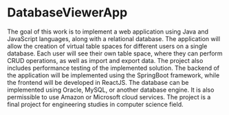 # DatabaseViewerApp
The goal of this work is to implement a web application using Java and JavaScript languages, along with a relational database. The application will allow the creation of virtual table spaces for different users on a single database. Each user will see their own table space, where they can perform CRUD operations, as well as import and export data. The project also includes performance testing of the implemented solution. The backend of the application will be implemented using the SpringBoot framework, while the frontend will be developed in ReactJS. The database can be implemented using Oracle, MySQL, or another database engine. It is also permissible to use Amazon or Microsoft cloud services.
The project is a final project for engineering studies in computer science field.
